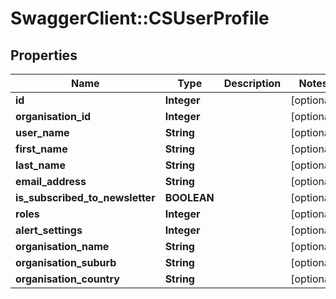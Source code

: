 # SwaggerClient::CSUserProfile

## Properties
Name | Type | Description | Notes
------------ | ------------- | ------------- | -------------
**id** | **Integer** |  | [optional] 
**organisation_id** | **Integer** |  | [optional] 
**user_name** | **String** |  | [optional] 
**first_name** | **String** |  | [optional] 
**last_name** | **String** |  | [optional] 
**email_address** | **String** |  | [optional] 
**is_subscribed_to_newsletter** | **BOOLEAN** |  | [optional] 
**roles** | **Integer** |  | [optional] 
**alert_settings** | **Integer** |  | [optional] 
**organisation_name** | **String** |  | [optional] 
**organisation_suburb** | **String** |  | [optional] 
**organisation_country** | **String** |  | [optional] 


